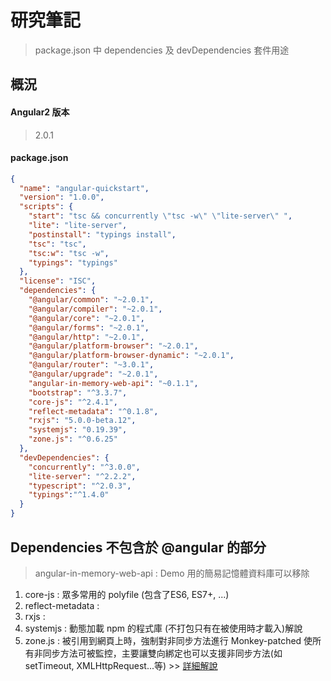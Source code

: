 # 研究筆記
> package.json 中 dependencies 及 devDependencies 套件用途

## 概況
#### Angular2 版本
> 2.0.1

#### package.json
```json
{
  "name": "angular-quickstart",
  "version": "1.0.0",
  "scripts": {
    "start": "tsc && concurrently \"tsc -w\" \"lite-server\" ",
    "lite": "lite-server",
    "postinstall": "typings install",
    "tsc": "tsc",
    "tsc:w": "tsc -w",
    "typings": "typings"
  },
  "license": "ISC",
  "dependencies": {
    "@angular/common": "~2.0.1",
    "@angular/compiler": "~2.0.1",
    "@angular/core": "~2.0.1",
    "@angular/forms": "~2.0.1",
    "@angular/http": "~2.0.1",
    "@angular/platform-browser": "~2.0.1",
    "@angular/platform-browser-dynamic": "~2.0.1",
    "@angular/router": "~3.0.1",
    "@angular/upgrade": "~2.0.1",
    "angular-in-memory-web-api": "~0.1.1",
    "bootstrap": "^3.3.7",
    "core-js": "^2.4.1",
    "reflect-metadata": "^0.1.8",
    "rxjs": "5.0.0-beta.12",
    "systemjs": "0.19.39",
    "zone.js": "^0.6.25"
  },
  "devDependencies": {
    "concurrently": "^3.0.0",
    "lite-server": "^2.2.2",
    "typescript": "^2.0.3",
    "typings":"^1.4.0"
  }
}
```

## Dependencies 不包含於 @angular 的部分

> angular-in-memory-web-api : Demo 用的簡易記憶體資料庫可以移除

1. core-js : 眾多常用的 polyfile (包含了ES6, ES7+, ...)
2. reflect-metadata : 
3. rxjs : 
4. systemjs : 動態加載 npm 的程式庫 (不打包只有在被使用時才載入)解說
5. zone.js : 被引用到網頁上時，強制對非同步方法進行 Monkey-patched 使所有非同步方法可被監控，主要讓雙向綁定也可以支援非同步方法(如setTimeout, XMLHttpRequest...等) >> [詳細解說](https://github.com/kittencup/angular2-ama-cn/issues/60)

